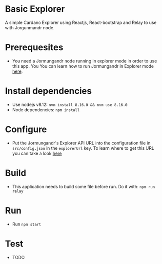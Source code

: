 # Basic Explorer

A simple Cardano Explorer using Reactjs, React-bootstrap and Relay to use with Jorgunmandr node.

# Prerequesites

- You need a Jormungandr node running in explorer mode in order to use this app. You You can learn how to run Jormungandr in Explorer mode [here](https://input-output-hk.github.io/jormungandr/quickstart/04_explorer.html).

# Install dependencies

- Use nodejs v8.12: `nvm install 8.16.0 && nvm use 8.16.0`
- Node dependencies: `npm install`

# Configure

- Put the Jormungandr's Explorer API URL into the configuration file in `src/config.json` in the `explorerUrl` key. To learn where to get this URL you can take a look [here](https://input-output-hk.github.io/jormungandr/quickstart/03_rest_api.html)

# Build

- This application needs to build some file before run. Do it with:
  `npm run relay`

# Run

- Run `npm start`

# Test

- TODO
